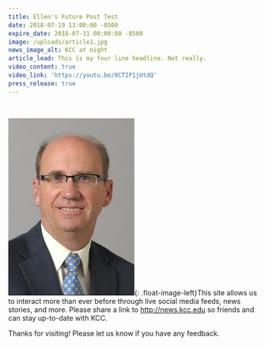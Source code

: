 ```yaml
---
title: Ellen's Future Post Test
date: 2018-07-19 13:00:00 -0500
expire_date: 2018-07-31 00:00:00 -0500
image: /uploads/article1.jpg
news_image_alt: KCC at night
article_lead: This is my four line headline. Not really.
video_content: true
video_link: 'https://youtu.be/8CTIP1jUtdQ'
press_release: true
---
```


&nbsp;

![](/uploads/breitbarth-small.jpg){: .float-image-left}This site allows us to interact more than ever before through live social media feeds, news stories, and more. Please share a link to http://news.kcc.edu so friends and can stay up-to-date with KCC.

Thanks for visiting! Please let us know if you have any feedback.